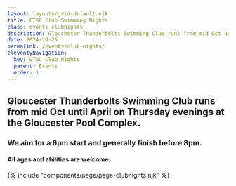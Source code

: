 ```yaml
---
layout: layouts/grid-default.njk
title: GTSC Club Swimming Nights
class: events clubnights
description: Gloucester Thunderbolts Swimming Club runs from mid Oct until April on Thursday evenings at the Gloucester Pool Complex. 
date: 2024-10-25
permalink: /events/club-nights/
eleventyNavigation:
  key: GTSC Club Nights
  parent: Events
  order: 1
---
```

## Gloucester Thunderbolts Swimming Club runs from mid Oct until April on Thursday evenings at the Gloucester Pool Complex. 

### We aim for a 6pm start and generally finish before 8pm.

#### All ages and abilities are welcome.

{% include "components/page/page-clubnights.njk" %}